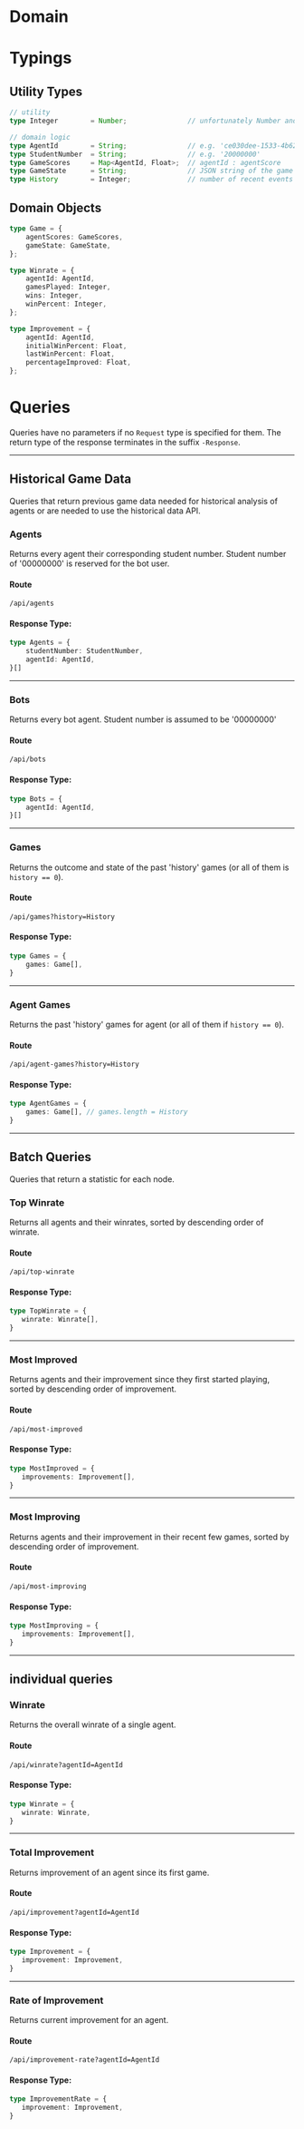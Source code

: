 # Domain



# Typings

## Utility Types

```typescript
// utility
type Integer        = Number;               // unfortunately Number and Int aren't different in typescript

// domain logic
type AgentId        = String;               // e.g. 'ce030dee-1533-4b62-b53b-568ef9f7ef8c'
type StudentNumber  = String;               // e.g. '20000000'
type GameScores     = Map<AgentId, Float>;  // agentId : agentScore
type GameState      = String;               // JSON string of the game state
type History        = Integer;              // number of recent events requested, 0 means all of them
```

## Domain Objects

```typescript
type Game = {
    agentScores: GameScores,
    gameState: GameState,
};

type Winrate = {
    agentId: AgentId,
    gamesPlayed: Integer,
    wins: Integer,
    winPercent: Integer,
};

type Improvement = {
    agentId: AgentId,
    initialWinPercent: Float,
    lastWinPercent: Float,
    percentageImproved: Float,
};
```

# Queries

Queries have no parameters if no `Request` type is specified for them.
The return type of the response terminates in the suffix `-Response`.

---

## Historical Game Data

Queries that return previous game data needed for historical analysis of agents or are needed to use the historical data API.

### Agents

Returns every agent their corresponding student number.
Student number of '00000000' is reserved for the bot user.

#### Route

```
/api/agents
```

#### Response Type:

```typescript
type Agents = {
    studentNumber: StudentNumber,
    agentId: AgentId,
}[]
```

---

### Bots

Returns every bot agent. Student number is assumed to be '00000000'

#### Route

```
/api/bots
```

#### Response Type:

```typescript
type Bots = {
    agentId: AgentId,
}[]
```

---

### Games

Returns the outcome and state of the past 'history' games (or all of them is `history == 0`).

#### Route

```
/api/games?history=History
```

#### Response Type:

```typescript
type Games = {
    games: Game[],
}
```

---

### Agent Games

Returns the past 'history' games for agent (or all of them if `history == 0`).

#### Route

```
/api/agent-games?history=History
```

#### Response Type:

```typescript
type AgentGames = {
    games: Game[], // games.length = History
}
```

---

## Batch Queries

Queries that return a statistic for each node.

### Top Winrate

Returns all agents and their winrates, sorted by descending order of winrate.

#### Route

```
/api/top-winrate
```

#### Response Type:

```typescript
type TopWinrate = {
   winrate: Winrate[],
}
```

---

### Most Improved

Returns agents and their improvement since they first started playing, sorted by descending order of improvement.

#### Route

```
/api/most-improved
```

#### Response Type:

```typescript
type MostImproved = {
   improvements: Improvement[],
}
```

---

### Most Improving

Returns agents and their improvement in their recent few games, sorted by descending order of improvement.

#### Route

```
/api/most-improving
```

#### Response Type:

```typescript
type MostImproving = {
   improvements: Improvement[],
}
```

---

## individual queries

### Winrate

Returns the overall winrate of a single agent.

#### Route

```
/api/winrate?agentId=AgentId
```

#### Response Type:

```typescript
type Winrate = {
   winrate: Winrate,
}
```

---

### Total Improvement

Returns improvement of an agent since its first game.

#### Route

```
/api/improvement?agentId=AgentId
```

#### Response Type:

```typescript
type Improvement = {
   improvement: Improvement,
}
```

---

### Rate of Improvement

Returns current improvement for an agent.

#### Route

```
/api/improvement-rate?agentId=AgentId
```

#### Response Type:

```typescript
type ImprovementRate = {
   improvement: Improvement,
}
```
